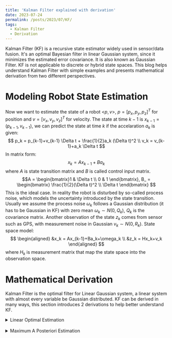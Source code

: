 ```yaml
---
title: 'Kalman Filter explained with derivation'
date: 2023-07-24
permalink: /posts/2023/07/KF/
tags:
  - Kalman Filter
  - Derivation
---
```


Kalman Filter (KF) is a recursive state estimator widely used in sensor/data fusion. It's an optimal Bayesian filter in linear Gaussian system, since it minimizes the estimated error covariance. It is also known as Gaussian Filter. KF is not applicable to discrete or hybrid state spaces. This blog helps understand Kalman Filter with simple examples and presents mathematical derivation from two different perspectives. 

Modeling Robot State Estimation
======
Now we want to estimate the state of a robot <$p, v$>, $p = [p_x, p_y, p_z]^T$ for position and $v = [v_x, v_y, v_z]^T$ for velocity. The state at time $k-1$ is $x_{k-1}=(p_{k-1},v_{k-1})$, we can predict the state at time $k$ if the accelaration $a_k$ is given:
$$
p_k = p_{k-1}+v_{k-1} \Delta t + \frac{1}{2}a_k (\Delta t)^2 \\
v_k = v_{k-1}+a_k \Delta t
$$ 
In matrix form:
$$
x_k = Ax_{k-1}+Ba_k
$$
where $A$ is state transition matrix and $B$ is called control input matrix.
$$A = \begin{bmatrix}1 & \Delta t \\ 0 & 1 \end{bmatrix},
B_ = \begin{bmatrix} \frac{1}{2}(\Delta t)^2 \\ \Delta t \end{bmatrix}
$$
This is the ideal case. In reality the robot is disturbed by so-called process noise, which models the uncertainty introduced by the state transition. Usually we assume the process noise $\omega_k$ follows a Gaussian distribution (it has to be Gaussian in KF) with zero mean $\omega_k \sim N(0,Q_k)$, $Q_k$ is the covariance matrix. Another observation of the state $z_k$ comes from sensor such as GPS, with measurement noise in Gaussian $v_k \sim N(0, R_k)$. State space model:
$$
\begin{aligned}
&x_k = Ax_{k-1}+Ba_k+\omega_k \\
&z_k = Hx_k+v_k
\end{aligned}
$$
where $H_k$ is measurement matrix that map the state space into the observation space.

Mathematical Derivation
======
Kalman Filter is the optimal filter for Linear Gaussian system, a linear system with almost every variable be Gaussian distributed. KF can be derived in many ways, this section introduces 2 derivations to help better understand KF. 

<details><summary>Linear Optimal Estimation</summary>

How can we guess the real value of $x$ if we observed $x=x_1$ from source 1 and $x=x_2$ from source 2? Theoratically we would never get the real value, but we can approaching the real value or minimize the error between estimated value and real value based on information from different sources under certain assumptions. One option for estimating $x$ is weighted sum of the $x_1$, $x_2$. Kalman Filter corrects the state prediction value according to observed value from sensors to approach the real value, which is similar to weighted sum:
$$
\begin{aligned}
\tilde{x}_k = \tilde{x}^-_k + K(z_k-H\tilde{x}^-_k)
\end{aligned}
$$ 
where $\tilde{x}_k$ is the optimal estimate, $\tilde{x}^-_k$ is predicted state (source 1) and $z_k$ is the observation (source 2). $K$ is called Kalman gain. To determine the value of $K$:
$$
\begin{aligned}
\tilde{x}_k = &\tilde{x}^-_k + K(Hx_k+v_k-H\tilde{x}^-_k) \\
= &\tilde{x}^-_k + KHx_k+Kv_k-KH\tilde{x}^-_k 
\end{aligned}
$$
subtract $x_k$ from both sides:
$$
\tilde{x}_k-x_k = \tilde{x}^-_k-x_k + KH(x_k-\tilde{x}^-_k)+Kv_k
$$ 
Simplify the equation:
$$
e_k=x_k-\tilde{x}_k\\
e^-_k=x_k-\tilde{x}^-_k\\
e_k=(I-KH)e^-_k-Kv_k
$$
To ensure the estimate $\tilde{x}_k$ is optimal, we have to find the $K$ that minimize $||e_k||^2$, which is equivalent to minimize the trace of covariance matrix $tr(E[e_ke^T_k])$.
Set:
$$
P_k=E[e_ke^T_k]\\
P^-_k=E[e^-_ke^{-T}_k]
$$ 
Substitute $e_k$:
$$
\begin{aligned}
P_k=&(I-KH)P^-_k(I-KH)^T+KRK^T\\
=&P^-_k -KHP^-_k-P^-_kH^TK^T+K(HP^-_kH^T+R)K^T
\end{aligned}
$$
To find the minimum of $tr(P_k)$, we can set the first derivative of $P_k$ with respect to $K$ to 0:
$$
\frac{\partial P_k}{\partial K}=-2(P^-_kH^T)+2K(HP^-_kH^T+R)=0\\
K=P^-_kH^T(HP^-_kH^T+R)^{-1}
$$
Substituting $K^{-1}P^-_kH^T=HP^-_kH^T+R$ back into the expression of $P_k$:
$$
P_k=(I-K_kH)P^-_k
$$
We also need to obtain $P^-_k$. Note that noise are independent from the robot state:
$$
\begin{aligned}
e^-_k=&x_k-\tilde{x}^-_k\\
=&Ax_{k-1}+Bu_k+\omega_k-A \tilde{x}_{k-1}-Bu_k\\
=&A(x_{k-1}-\tilde{x}_{k-1})+\omega_k\\
=&Ae_{k-1}+\omega_k
\end{aligned}\\
\begin{aligned}
P^-_k=&E[e^-_ke^{-T}_k]\\
=&E[(Ae_{k-1}+\omega_k)(Ae_{k-1}+\omega_k)^T]\\
=&E[(Ae_{k-1})(Ae_{k-1})^T]+E[\omega_k(\omega_k)^T]\\
=&AP_{k-1}A^T+Q
\end{aligned}\\
$$
Finally, we can run the Kalman Filter: <br>
Step 1. Prediction
$$
\tilde{x}^-_k = A\tilde{x}_{k-1}+Ba_k\\
P^-_k = AP_{k-1}A^T+Q
$$<br>

Step 2. Measurement update
$$
K_k=P^-_kH^T(HP^-_kH^T+R)^{-1}\\
\tilde{x}_k = \tilde{x}^-_k + K(z_k-H\tilde{x}^-_k)\\
P_k=(I-K_kH)P^-_k
$$
From the way we find the $K$ for optimal estimation (Least square error), Kalman Filter is the optimal Linear Filter for a Linear system if the noise are independent distributed with zero mean values and valid variances. However, if the system is not a Linear Gaussian, there are non-linear filters perform better than KF, which is another appealing topic. In another word, KF is the optimal estimater for Linear Gaussian System, see the proof below.
</details>
<br>

<details><summary>Maximum A Posteriori Estimation</summary>

KF is a Maximum A Posteriori estimator in Linear Gaussian space under Bayesian interpretation following the same 2-step scheme. The goal is finding the $x_k$ to maximize the posterior distribution:$\tilde{x_k}={argmax}_{x_k}\ p(x_k|z_k,a_k)$<br>
Step 1. Prediction: predict 
$\bar{bel}(x_k)=P(x_k|z_{k-1},a_k)$, the belief of $x_k$ after receiving the control input $a_k$ and before the measurement $z_k$ using the state model, given $bel(x_{t-1})=P(x_{k-1}|z_{k-1},a_{k-1})$, the belief of $x_{k-1}$ (A belief reflects the robot’s internal knowledge about the state of the environment):
$$
\begin{aligned}
\bar{bel}(x_k)=&P(x_k|z_{k-1},a_k)\\
=&P(x_k|z_{k-1},a_k,a_{k-1})\\
=& \frac{P(x_k,z_{k-1}|a_k,a_{k-1})}{P(z_{k-1})}\\
=& \frac{\int p(x_k,x_{k-1},z_{k-1}|a_k,a_{k-1})dx_{k-1}}{P(z_{k-1})}\\
=& \frac{\int p(x_k|x_{k-1},z_{k-1},a_k,a_{k-1})p(x_{k-1}|z_{k-1},a_{k-1})P(z_{k-1})dx_{k-1}}{P(z_{k-1})}\\
=& \int p(x_k|x_{k-1},a_k)bel(x_{k-1})dx_{k-1}\\
\end{aligned}
$$

Note that $x_k$ is only depend on $x_{k-1}$ and $a_k$ (Markov assumption) and $z_{k-1}$ is not dependent on $a_{k-1}$ if $x_{k-1}$ is known (see observation model).<br>
$$
bel(x_{k-1}) \sim N(x_{k-1};\mu_{k-1},\Sigma_{k-1})\\
p(x_k|x_{k-1},a_k) \sim N(x_k;Ax_{k-1}+Ba_k,Q_k)
$$
The result of multiplying two Gaussian PDFs is in the form of a Gaussion PDF:
$$
\bar{bel}(x_{k}) \sim N(x_k;\bar{\mu}_k,\bar{\Sigma}_k)\\
\bar{\mu}_k=A\mu_{k-1}+Ba_k\\
\bar{\Sigma}_k = A\Sigma_{k-1}A^T+Q_k
$$


Step 2. Correction / Update: update the prediction using the observation at time $t$ to obtain the estimation $P(x_k|z_k,a_k)$
$$
\begin{aligned}
bel(x_k) =&P(x_k|z_k,a_k)\\
=&P(x_k|z_k,z_{k-1},a_k)\\
=& \frac{P(x_k,z_k|z_{k-1},a_k)}{P(z_k|z_{k-1},a_k)}\\
=& \frac{P(z_k|x_k,z_{k-1},a_k)P(x_k|z_{k-1},a_k)}{P(z_k|z_{k-1},a_k)}\\
=& \frac{P(z_k|x_k)\bar{bel}(x_k)}{P(z_k|z_{k-1},a_k)}\\
=& \eta P(z_k|x_k)\bar{bel}(x_k)
\end{aligned}
$$
Assuming that $z_k$ is independent of previous observations $z_{1:k-1}$, conditional independent of $a_k$ given $x_k$. Normalization factor $\eta$ can be calculated:
$$
\begin{aligned}
P(z_k|z_{k-1},a_k)=& \int p(z_k,x_k|z_{k-1},a_k)dx_k\\
=& \int p(z_k|x_k,z_{k-1},a_k)p(x_k|z_{k-1},a_k)dx_k \\
=& \int p(z_k|x_k)p(x_k|z_{k-1},a_k)dx_k\\
=& \int p(z_k|x_k)\bar{bel}(x_k)dx_k
\end{aligned}
$$
Likewise, Two Gaussian PDFs multiplication:
$$
p(z_t|x_t) \sim N(z_k;Hx_k,R_k)\\
\bar{bel}(x_{k}) \sim N(x_k;\bar{\mu}_k,\bar{\Sigma}_k)\\
bel(x_{k}) =\eta \exp\{-J_k\}
$$
where 
$$J_k=\frac{1}{2}(z_k-Hx_k)^TR^{-1}_k(z_k-Hx_k)+\frac{1}{2}(x_k-\bar{\mu}_k)^T\bar{\Sigma}^{-1}_k(x_k-\bar{\mu}_k)
$$.
$J_k$ is quadratic in $x_k$, which means $bel(x_t)$ is a Gaussian. The mean of $bel(x_k)$ is the minimum of this quadratic function, and $bel(x_k)$ reaches it's maximum. After complicated matrix operations and simplification, we will obtain:
$$
bel(x_{k}) \sim N(x_k;\mu_k,\Sigma_k)\\
\mu_k=\bar{\mu}_k+K_k(z_k-H\bar{\mu}_k)\\
\Sigma_k = (I-K_kH)\bar{\Sigma}_k\\
K_k=\bar{\Sigma}_kH^T(R_k+H\bar{\Sigma}_kH^T)^{-1}
$$
We can use MAP or just use bayesian inference, both works to find the same parameters, since the full Bayesian posterior is exactly Gaussian in a Linear Gaussian system.
</details>
<br>

